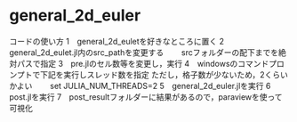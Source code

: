 # general_2d_euler
コードの使い方
1　general_2d_euletを好きなところに置く
2　general_2d_eulet.jl内のsrc_pathを変更する
　　srcフォルダーの配下までを絶対パスで指定
3　pre.jlのセル数等を変更し，実行
4　windowsのコマンドプロンプトで下記を実行しスレッド数を指定
  ただし，格子数が少ないため，2くらいかよい
　　set JULIA_NUM_THREADS=2
5　general_2d_euler.jlを実行
6　post.jlを実行
7　post_resultフォルダーに結果があるので，paraviewを使って可視化
